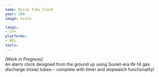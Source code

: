 ```yaml
---
name: Nixie Tube Clock
year: 100
image: nixie

langs:
- C++
platforms:
- RPi
tools:
---
```

*[Work in Progress]* \
An alarm clock designed from the ground up using Soviet-era IN-14 gas discharge (nixie) tubes-- complete with timer and stopwatch functionality!